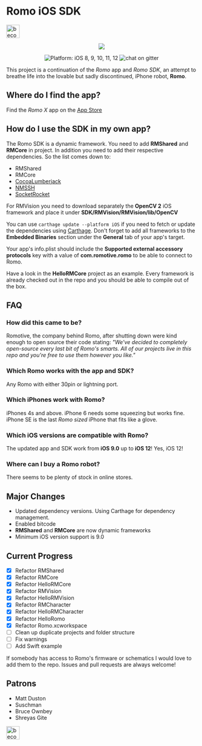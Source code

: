 # Romo iOS SDK
<a href="https://www.patreon.com/bePatron?u=5127277" target="_blank"><img alt="become a patron" src="https://c5.patreon.com/external/logo/become_a_patron_button.png" height="35px"></a>

<p align="center">
<img src="https://github.com/fotiDim/Romo/raw/master/Romo/Assets.xcassets/Missions/Editor/Actions/Turn/romoTurn28%401x.imageset/romoTurn28%401x.png"/>
</p>

<p align="center" >
<img src="https://img.shields.io/badge/platform-iOS%208,%209,%2010,%2011%2B-blue.svg" alt="Platform: iOS 8, 9, 10, 11, 12" /> <img src="https://img.shields.io/gitter/room/nwjs/nw.js.svg" alt="chat on gitter" /></p>

This project is a continuation of the *Romo* app and *Romo SDK*, an attempt to breathe life into the lovable but sadly discontinued, iPhone robot, **Romo**.

## Where do I find the app?
Find the *Romo X* app on the [App Store](https://itunes.apple.com/us/app/romo-x/id1436292886)

## How do I use the SDK in my own app?
The Romo SDK is a dynamic framework. You need to add **RMShared** and **RMCore** in project. In addition you need to add their respective dependencies. So the list comes down to:
* RMShared
* RMCore
* [CocoaLumberjack](https://github.com/CocoaLumberjack/CocoaLumberjack)
* [NMSSH](https://github.com/NMSSH/NMSSH)
* [SocketRocket](https://github.com/facebook/SocketRocket)

For RMVision you need to download separately the **OpenCV 2** iOS framework and place it under **SDK/RMVision/RMVision/lib/OpenCV**

You can use ```carthage update --platform iOS``` if you need to fetch or update the dependencies using [Carthage](https://github.com/Carthage/Carthage). Don't forget to add all frameworks to the **Embedded Binaries** section under the **General** tab of your app's target.

Your app's info.plist should include the **Supported external accessory protocols** key with a value of **com.romotive.romo** to be able to connect to Romo.

Have a look in the **HelloRMCore** project as an example. Every framework is already checked out in the repo and you should be able to compile out of the box.

## FAQ

### How did this came to be?
Romotive, the company behind Romo, after shutting down were kind enough to open source their code stating:
*"We've decided to completely open-source every last bit of Romo's smarts. All of our projects live in this repo and you're free to use them however you like."*

### Which Romo works with the app and SDK?
Any Romo with either 30pin or lightning port.

### Which iPhones work with Romo?
iPhones 4s and above. iPhone 6 needs some squeezing but works fine. iPhone SE is the last *Romo sized* iPhone that fits like a glove.

### Which iOS versions are compatible with Romo?
The updated app and SDK work from **iOS 9.0** up to **iOS 12**! Yes, iOS 12!

### Where can I buy a Romo robot?
There seems to be plenty of stock in online stores.

## Major Changes
* Updated dependency versions. Using Carthage for dependency management.
* Enabled bitcode
* **RMShared** and **RMCore** are now dynamic frameworks
* Minimum iOS version support is 9.0

## Current Progress
- [x] Refactor RMShared
- [x] Refactor RMCore
- [x] Refactor HelloRMCore
- [x] Refactor RMVision
- [x] Refactor HelloRMVision
- [x] Refactor RMCharacter
- [x] Refactor HelloRMCharacter
- [x] Refactor HelloRomo
- [x] Refactor Romo.xcworkspace
- [ ] Clean up duplicate projects and folder structure
- [ ] Fix warnings
- [ ] Add Swift example

If somebody has access to Romo's firmware or schematics I would love to add them to the repo.
Issues and pull requests are always welcome!

## Patrons
* Matt Duston
* Suschman
* Bruce Ownbey
* Shreyas Gite

<a href="https://www.patreon.com/bePatron?u=5127277" target="_blank"><img alt="become a patron" src="https://c5.patreon.com/external/logo/become_a_patron_button.png" height="35px"></a>



